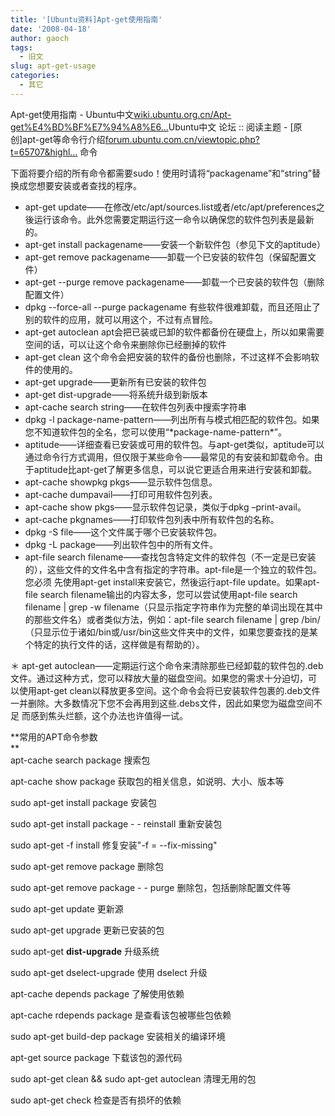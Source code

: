 ```yaml
---
title: '[Ubuntu资料]Apt-get使用指南'
date: '2008-04-18'
author: gaoch
tags:
  - 旧文
slug: apt-get-usage
categories:
  - 其它
---
```


Apt-get使用指南 -
Ubuntu中文[wiki.ubuntu.org.cn/Apt-get%E4%BD%BF%E7%94%A8%E6...](http://wiki.ubuntu.org.cn/Apt-get%E4%BD%BF%E7%94%A8%E6%8C%87%E5%8D%97)Ubuntu中文
论坛 :: 阅读主题 -
\[原创\]apt-get等命令行介绍[forum.ubuntu.com.cn/viewtopic.php?t=65707&highl...](http://forum.ubuntu.com.cn/viewtopic.php?t=65707&highlight=dist-upgrade)
命令

下面将要介绍的所有命令都需要sudo！使用时请将“packagename”和“string”替换成您想要安装或者查找的程序。

-   apt-get
    update——在修改/etc/apt/sources.list或者/etc/apt/preferences之後运行该命令。此外您需要定期运行这一命令以确保您的软件包列表是最新的。
-   apt-get install packagename——安装一个新软件包（参见下文的aptitude）
-   apt-get remove packagename——卸载一个已安装的软件包（保留配置文件）
-   apt-get --purge remove
    packagename——卸载一个已安装的软件包（删除配置文件）
-   dpkg --force-all --purge packagename
    有些软件很难卸载，而且还阻止了别的软件的应用，就可以用这个，不过有点冒险。
-   apt-get autoclean
    apt会把已装或已卸的软件都备份在硬盘上，所以如果需要空间的话，可以让这个命令来删除你已经删掉的软件
-   apt-get clean
    这个命令会把安装的软件的备份也删除，不过这样不会影响软件的使用的。
-   apt-get upgrade——更新所有已安装的软件包
-   apt-get dist-upgrade——将系统升级到新版本
-   apt-cache search string——在软件包列表中搜索字符串
-   dpkg -l
    package-name-pattern——列出所有与模式相匹配的软件包。如果您不知道软件包的全名，您可以使用“\*package-name-pattern\*”。
-   aptitude——详细查看已安装或可用的软件包。与apt-get类似，aptitude可以通过命令行方式调用，但仅限于某些命令——最常见的有安装和卸载命令。由于aptitude比apt-get了解更多信息，可以说它更适合用来进行安装和卸载。
-   apt-cache showpkg pkgs——显示软件包信息。
-   apt-cache dumpavail——打印可用软件包列表。
-   apt-cache show pkgs——显示软件包记录，类似于dpkg –print-avail。
-   apt-cache pkgnames——打印软件包列表中所有软件包的名称。
-   dpkg -S file——这个文件属于哪个已安装软件包。
-   dpkg -L package——列出软件包中的所有文件。
-   apt-file search
    filename——查找包含特定文件的软件包（不一定是已安装的），这些文件的文件名中含有指定的字符串。apt-file是一个独立的软件包。您必须
    先使用apt-get install来安装它，然後运行apt-file update。如果apt-file
    search filename输出的内容太多，您可以尝试使用apt-file search
    filename | grep -w
    filename（只显示指定字符串作为完整的单词出现在其中的那些文件名）或者类似方法，例如：apt-file
    search filename | grep
    /bin/（只显示位于诸如/bin或/usr/bin这些文件夹中的文件，如果您要查找的是某个特定的执行文件的话，这样做是有帮助的）。

＊ apt-get
autoclean——定期运行这个命令来清除那些已经卸载的软件包的.deb文件。通过这种方式，您可以释放大量的磁盘空间。如果您的需求十分迫切，可
以使用apt-get
clean以释放更多空间。这个命令会将已安装软件包裹的.deb文件一并删除。大多数情况下您不会再用到这些.debs文件，因此如果您为磁盘空间不足
而感到焦头烂额，这个办法也许值得一试。

  
**常用的APT命令参数  
**  
apt-cache search package 搜索包  
  
apt-cache show package 获取包的相关信息，如说明、大小、版本等  
  
sudo apt-get install package 安装包  
  
sudo apt-get install package - - reinstall 重新安装包  
  
sudo apt-get -f install 修复安装"-f = --fix-missing"  
  
sudo apt-get remove package 删除包  
  
sudo apt-get remove package - - purge 删除包，包括删除配置文件等  
  
sudo apt-get update 更新源  
  
sudo apt-get upgrade 更新已安装的包  
  
sudo apt-get **dist-upgrade** 升级系统  
  
sudo apt-get dselect-upgrade 使用 dselect 升级  
  
apt-cache depends package 了解使用依赖  
  
apt-cache rdepends package 是查看该包被哪些包依赖  
  
sudo apt-get build-dep package 安装相关的编译环境  
  
apt-get source package 下载该包的源代码  
  
sudo apt-get clean && sudo apt-get autoclean 清理无用的包  
  
sudo apt-get check 检查是否有损坏的依赖
